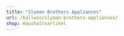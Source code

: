 ```yaml
---
title: "Slyman Brothers Appliances"
url: /ballwin/slyman-brothers-appliances/
shop: Haushaltsartikel
---
```

